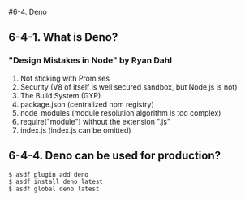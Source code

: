 #6-4. Deno
## 6-4-1. What is Deno?
### "Design Mistakes in Node" by Ryan Dahl
1. Not sticking with Promises
2. Security (V8 of itself is well secured sandbox, but Node.js is not)
3. The Build System (GYP)
4. package.json (centralized npm registry)
5. node_modules (module resolution algorithm is too complex)
6. require("module") without the extension ".js"
7. index.js (index.js can be omitted)

## 6-4-4. Deno can be used for production?
```
$ asdf plugin add deno
$ asdf install deno latest
$ asdf global deno latest
```
